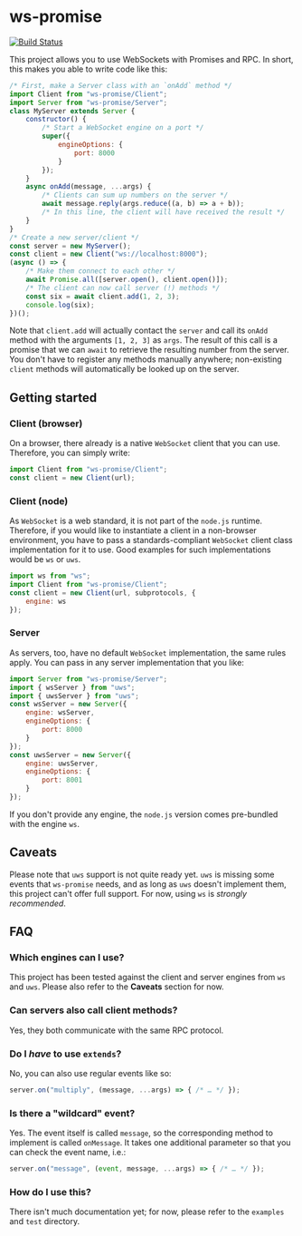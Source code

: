 # ws-promise
[![Build Status](https://travis-ci.org/kdex/ws-promise.svg?branch=master)](https://travis-ci.org/kdex/ws-promise)

This project allows you to use WebSockets with Promises and RPC. In short, this makes you able to write code like this:
```js
/* First, make a Server class with an `onAdd` method */
import Client from "ws-promise/Client";
import Server from "ws-promise/Server";
class MyServer extends Server {
	constructor() {
		/* Start a WebSocket engine on a port */
		super({
			engineOptions: {
				port: 8000
			}
		});
	}
	async onAdd(message, ...args) {
		/* Clients can sum up numbers on the server */
		await message.reply(args.reduce((a, b) => a + b));
		/* In this line, the client will have received the result */
	}
}
/* Create a new server/client */
const server = new MyServer();
const client = new Client("ws://localhost:8000");
(async () => {
	/* Make them connect to each other */
	await Promise.all([server.open(), client.open()]);
	/* The client can now call server (!) methods */
	const six = await client.add(1, 2, 3);
	console.log(six);
})();
```
Note that `client.add` will actually contact the `server` and call its `onAdd` method with the arguments `[1, 2, 3]` as `args`. The result of this call is a promise that we can `await` to retrieve the resulting number from the server. You don't have to register any methods manually anywhere; non-existing `client` methods will automatically be looked up on the server.

## Getting started

### Client (browser)
On a browser, there already is a native `WebSocket` client that you can use. Therefore, you can simply write:
```js
import Client from "ws-promise/Client";
const client = new Client(url);
```
### Client (node)
As `WebSocket` is a web standard, it is not part of the `node.js` runtime. Therefore, if you would like to instantiate a client in a non-browser environment, you have to pass a standards-compliant `WebSocket` client class implementation for it to use. Good examples for such implementations would be `ws` or `uws`.
```js
import ws from "ws";
import Client from "ws-promise/Client";
const client = new Client(url, subprotocols, {
	engine: ws
});
```
### Server
As servers, too, have no default `WebSocket` implementation, the same rules apply. You can pass in any server implementation that you like:

```js
import Server from "ws-promise/Server";
import { wsServer } from "uws";
import { uwsServer } from "uws";
const wsServer = new Server({
	engine: wsServer,
	engineOptions: {
		port: 8000
	}
});
const uwsServer = new Server({
	engine: uwsServer,
	engineOptions: {
		port: 8001
	}
});
```
If you don't provide any engine, the `node.js` version comes pre-bundled with the engine `ws`.

## Caveats
Please note that `uws` support is not quite ready yet. `uws` is missing some events that `ws-promise` needs, and as long as `uws` doesn't implement them, this project can't offer full support. For now, using `ws` is *strongly recommended*.

## FAQ

### Which engines can I use?
This project has been tested against the client and server engines from `ws` and `uws`. Please also refer to the **Caveats** section for now.

### Can servers also call client methods?
Yes, they both communicate with the same RPC protocol.

### Do I *have* to use `extends`?
No, you can also use regular events like so:
```js
server.on("multiply", (message, ...args) => { /* … */ });
```
### Is there a "wildcard" event?
Yes. The event itself is called `message`, so the corresponding method to implement is called `onMessage`. It takes one additional parameter so that you can check the event name, i.e.:
```js
server.on("message", (event, message, ...args) => { /* … */ });
```
### How do I use this?
There isn't much documentation yet; for now, please refer to the `examples` and `test` directory.